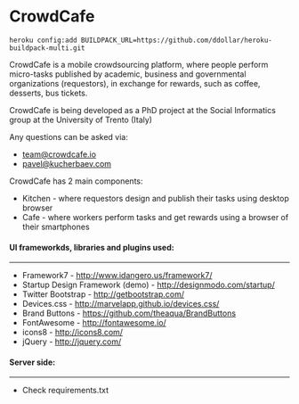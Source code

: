 CrowdCafe
============
```
heroku config:add BUILDPACK_URL=https://github.com/ddollar/heroku-buildpack-multi.git
```

CrowdCafe is a mobile crowdsourcing platform, where people perform micro-tasks published by academic, 
business and governmental organizations (requestors), in exchange for rewards, such as coffee, desserts, bus tickets.

CrowdCafe is being developed as a PhD project at the Social Informatics group at the University of Trento (Italy)

Any questions can be asked via:
- team@crowdcafe.io
- pavel@kucherbaev.com

CrowdCafe has 2 main components:
- Kitchen - where requestors design and publish their tasks using desktop browser 
- Cafe - where workers perform tasks and get rewards using a browser of their smartphones


#### UI frameworkds, libraries and plugins used:
***
- Framework7 - http://www.idangero.us/framework7/ 
- Startup Design Framework (demo) - http://designmodo.com/startup/
- Twitter Bootstrap - http://getbootstrap.com/
- Devices.css - http://marvelapp.github.io/devices.css/
- Brand Buttons - https://github.com/theaqua/BrandButtons
- FontAwesome - http://fontawesome.io/
- icons8 - http://icons8.com/
- jQuery - http://jquery.com/

#### Server side:
***
- Check requirements.txt

